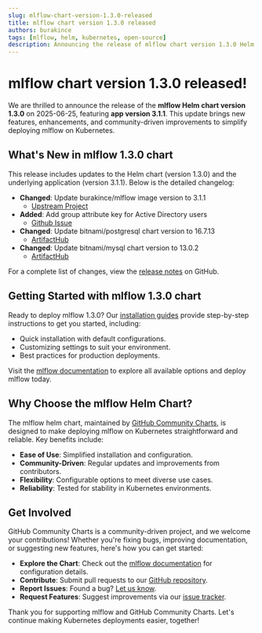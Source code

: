 ```yaml
---
slug: mlflow-chart-version-1.3.0-released
title: mlflow chart version 1.3.0 released
authors: burakince
tags: [mlflow, helm, kubernetes, open-source]
description: Announcing the release of mlflow chart version 1.3.0 Helm chart, featuring app version 3.1.1, with new features and community-driven improvements.
---
```


# mlflow chart version 1.3.0 released!

We are thrilled to announce the release of the **mlflow Helm chart version 1.3.0** on 2025-06-25, featuring **app version 3.1.1**. This update brings new features, enhancements, and community-driven improvements to simplify deploying mlflow on Kubernetes.

## What's New in mlflow 1.3.0 chart

This release includes updates to the Helm chart (version 1.3.0) and the underlying application (version 3.1.1). Below is the detailed changelog:

- **Changed**: Update burakince/mlflow image version to 3.1.1
    - [Upstream Project](https://hub.docker.com/r/burakince/mlflow)
- **Added**: Add group attribute key for Active Directory users
    - [Github Issue](https://github.com/burakince/mlflow/issues/221)
- **Changed**: Update bitnami/postgresql chart version to 16.7.13
    - [ArtifactHub](https://artifacthub.io/packages/helm/bitnami/postgresql/16.7.13)
- **Changed**: Update bitnami/mysql chart version to 13.0.2
    - [ArtifactHub](https://artifacthub.io/packages/helm/bitnami/mysql/13.0.2)


For a complete list of changes, view the [release notes](https://github.com/community-charts/helm-charts/releases/tag/mlflow-1.3.0) on GitHub.

<!-- truncate -->

## Getting Started with mlflow 1.3.0 chart

Ready to deploy mlflow 1.3.0? Our [installation guides](https://community-charts.github.io/docs/category/mlflow) provide step-by-step instructions to get you started, including:

- Quick installation with default configurations.
- Customizing settings to suit your environment.
- Best practices for production deployments.

Visit the [mlflow documentation](https://community-charts.github.io/docs/category/mlflow) to explore all available options and deploy mlflow today.

## Why Choose the mlflow Helm Chart?

The mlflow helm chart, maintained by [GitHub Community Charts](https://github.com/community-charts/helm-charts), is designed to make deploying mlflow on Kubernetes straightforward and reliable. Key benefits include:

- **Ease of Use**: Simplified installation and configuration.
- **Community-Driven**: Regular updates and improvements from contributors.
- **Flexibility**: Configurable options to meet diverse use cases.
- **Reliability**: Tested for stability in Kubernetes environments.

## Get Involved

GitHub Community Charts is a community-driven project, and we welcome your contributions! Whether you're fixing bugs, improving documentation, or suggesting new features, here's how you can get started:

- **Explore the Chart**: Check out the [mlflow documentation](https://community-charts.github.io/docs/category/mlflow) for configuration details.
- **Contribute**: Submit pull requests to our [GitHub repository](https://github.com/community-charts/helm-charts).
- **Report Issues**: Found a bug? [Let us know](https://github.com/community-charts/helm-charts/issues).
- **Request Features**: Suggest improvements via our [issue tracker](https://github.com/community-charts/helm-charts/issues/new).

Thank you for supporting mlflow and GitHub Community Charts. Let's continue making Kubernetes deployments easier, together!
